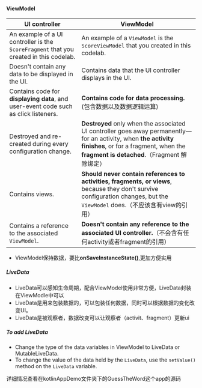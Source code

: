 #### ViewModel

| **UI controller**                                            | **ViewModel**                                                |
| ------------------------------------------------------------ | ------------------------------------------------------------ |
| An example of a UI controller is the `ScoreFragment` that you created in this codelab. | An example of a `ViewModel` is the `ScoreViewModel` that you created in this codelab. |
| Doesn't contain any data to be displayed in the UI.          | Contains data that the UI controller displays in the UI.     |
| Contains code for **displaying data**, and user-event code such as click listeners. | **Contains code for data processing.**(包含数据以及数据逻辑运算) |
| Destroyed and re-created during every configuration change.  | **Destroyed** only when the associated UI controller goes away permanently—for an activity, when **the activity finishes**, or for a fragment, when the **fragment is detached**.（Fragment 解除绑定） |
| Contains views.                                              | **Should never contain references to activities, fragments, or views**, because they don't survive configuration changes, but the `ViewModel` does.（不应该含有view的引用） |
| Contains a reference to the associated `ViewModel`.          | **Doesn't contain any reference to the associated UI controller.**（不会含有任何activity或者fragment的引用） |

* ViewModel保持数据，要比**onSaveInstanceState()**,更加方便实用

##### LiveData

* LiveData可以感知生命周期，配合ViewModel使用非常方便，LiveData封装在ViewModle中可以
* LiveData是用来包装数据的，可以包装任何数据，同时可以根据数据的变化改变UI。
* LiveData是被观察者，数据改变可以让观察者（activit、fragment）更新ui

##### To add LiveData

* Change the type of the data variables in ViewModel to LiveData or MutableLiveData.
* To change the value of the data held by the `LiveData`, use the `setValue()` method on the `LiveData` variable.







详细情况查看在kotlinAppDemo文件夹下的GuessTheWord这个app的源码

